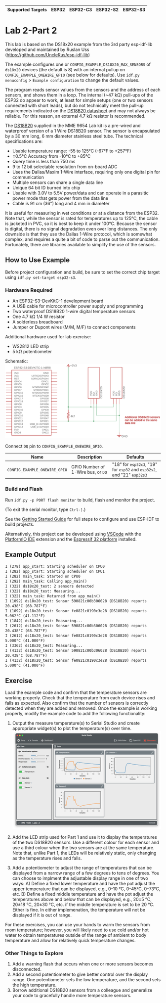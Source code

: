 | Supported Targets | ESP32 | ESP32-C3 | ESP32-S2 | ESP32-S3 |
| ----------------- | ----- | -------- | -------- | -------- |
# Lab 2-Part 2

This lab is based on the DS18x20 example from the 3rd party esp-idf-lib developed and maintained by Ruslan Uss (https://github.com/UncleRus/esp-idf-lib)

The example configures one or `CONFIG_EXAMPLE_DS18X20_MAX_SENSORS` of `ds18x20` devices (the default is 8) with an internal pullup on
`CONFIG_EXAMPLE_ONEWIRE_GPIO` (see below for defaults).  Use `idf.py menuconfig` > `Example configuration` to change the default values.

The program reads sensor values from the sensors and the address of each sensors, and shows them in a loop. The internal (~47 kΩ) pull-ups of the ESP32 do appear to work, at least for simple setups (one or two sensors connected with short leads), but do not technically meet the pull-up requirements indicated on the [DS18B20 datasheet](https://www.analog.com/media/en/technical-documentation/data-sheets/ds18b20.pdf) and may not always be reliable. For this reason, an external 4.7 kΩ resistor is recommended.

The [DS18B20](https://www.analog.com/media/en/technical-documentation/data-sheets/ds18b20.pdf) supplied in the MME 9654 Lab kit is a pre-wired and waterproof version of a 1 Wire DS18B20 sensor. The sensor is encapsulated by a 30 mm long, 6 mm diameter stainless steel tube. The technical specifications are:

* Usable temperature range: -55 to 125°C (-67°F to +257°F)
* ±0.5°C Accuracy from -10°C to +85°C
* Query time is less than 750 ms
* 9 to 12 bit selectable resolution from on-board ADC
* Uses the Dallas/Maxim 1-Wire interface, requiring only one digital pin for communication
* Multiple sensors can share a single data line
* Unique 64 bit ID burned into chip
* Usable with 3.0V to 5.5V power/data and can operate in a parasitic power mode that gets power from the data line
* Cable is 91 cm (36") long and 4 mm in diameter

It is useful for measuring in wet conditions or at a distance from the ESP32. Note that, while the sensor is rated for temperatures up to 125°C, the cable is jacketed in PVC, so it is best to keep it under 100°C. Because the sensor is digital, there is no signal degradation even over long distances. The only downside is that they use the Dallas 1-Wire protocol, which is somewhat complex, and requires a quite a bit of code to parse out the communication. Fortunately, there are libraries available to simplify the use of the sensors.

## How to Use Example

Before project configuration and build, be sure to set the correct chip target using `idf.py set-target esp32-s3`.

### Hardware Required

* An ESP32-S3-DevKitC-1 development board
* A USB cable for microcontroller power supply and programming
* Two waterproof DS18B20 1-wire digital temperature sensors
* One 4.7 kΩ 1/4 W resistor
* A solderless breadboard
* Jumper or Dupont wires (M/M, M/F) to connect components

Additional hardware used for lab exercise:

* WS2812 LED strip
* 5 kΩ potentiometer

Schematic:
![mme9654_lab2.2](lab2.2_schematic.png)

Connect `DQ` pin to `CONFIG_EXAMPLE_ONEWIRE_GPIO`.

| Name | Description | Defaults |
|------|-------------|----------|
| `CONFIG_EXAMPLE_ONEWIRE_GPIO` | GPIO Number of 1-Wire bus, or `DQ` | "18" for `esp32c3`, "19" for `esp32` and `esp32s2`, and "21" `esp32s3` |

### Build and Flash

Run `idf.py -p PORT flash monitor` to build, flash and monitor the project.

(To exit the serial monitor, type ``Ctrl-]``.)

See the [Getting Started Guide](https://docs.espressif.com/projects/esp-idf/en/latest/get-started/index.html) for full steps to configure and use ESP-IDF to build projects.

Alternatively, this project can be developed using [VSCode](https://code.visualstudio.com) with the [PlatformIO IDE](https://platformio.org/platformio-ide) extension and the [Espressif 32 platform](https://registry.platformio.org/platforms/platformio/espressif32) installed.

## Example Output

```
I (278) app_start: Starting scheduler on CPU0
I (282) app_start: Starting scheduler on CPU1
I (282) main_task: Started on CPU0
I (292) main_task: Calling app_main()
I (322) ds18x20_test: 2 sensors detected
I (322) ds18x20_test: Measuring...
I (322) main_task: Returned from app_main()
I (1092) ds18x20_test: Sensor 590821c00b306028 (DS18B20) reports 20.438°C (68.787°F)
I (1092) ds18x20_test: Sensor fe0821c0190c3e28 (DS18B20) reports 5.062°C (41.112°F)
I (1842) ds18x20_test: Measuring...
I (2612) ds18x20_test: Sensor 590821c00b306028 (DS18B20) reports 20.438°C (68.787°F)
I (2612) ds18x20_test: Sensor fe0821c0190c3e28 (DS18B20) reports 5.000°C (41.000°F)
I (3362) ds18x20_test: Measuring...
I (4132) ds18x20_test: Sensor 590821c00b306028 (DS18B20) reports 20.438°C (68.787°F)
I (4132) ds18x20_test: Sensor fe0821c0190c3e28 (DS18B20) reports 5.000°C (41.000°F)
```

## Exercise

Load the example code and confirm that the temperature sensors are working properly. Check that the temperature from each device rises and falls as expected. Also confirm that the number of sensors is correctly detected when they are added and removed. Once the example is working properly, modify the example code to add the following functionality:

1. Output the measure temperature(s) to Serial Studio and create appropriate widget(s) to plot the temperature(s) over time.
![exercise1](exercise1.png)

2. Add the LED strip used for Part 1 and use it to display the temperatures of the two DS18B20 sensors. Use a different colour for each sensor and use a third colour when the two sensors are at the same temperature. Note that, unlike Part 1, the LEDs will be relatively static, only changing as the temperature rises and falls.

3. Add a potentiometer to adjust the range of temperatures that can be displayed from a narrow range of a few degrees to tens of degrees. You can choose to implment the adjustable display range in one of two ways: A) Define a fixed lower temperature and have the pot adjust the upper temperature that can be displayed, e.g., 0–10 °C, 0–45°C, 0–73°C, etc. B) Define a fixed middle temperature and have the pot adjust the temperatures above and below that can be displayed, e.g., 20±5 °C, 20±18 °C, 20±30 °C, etc. if the middle temperature is set to be 20 °C. Either is fine. In either implemenation, the temperature will not be displayed if it is out of range.

For these exercises, you can use your hands to warm the sensors from room temperature; however, you will likely need to use cold and/or hot water to obtain temperatures outside of the range of ambient to body temperature and allow for relatively quick temperature changes.

### Other Things to Explore
1. Add a warning flash that occurs when one or more sensors becomes disconnected.
2. Add a second potentiometer to give better control over the display range. One potentiometer sets the low temperature, and the second sets the high temperature.
3. Borrow additional DS18B20 sensors from a colleague and generalize your code to gracefully handle more temperature sensors.
